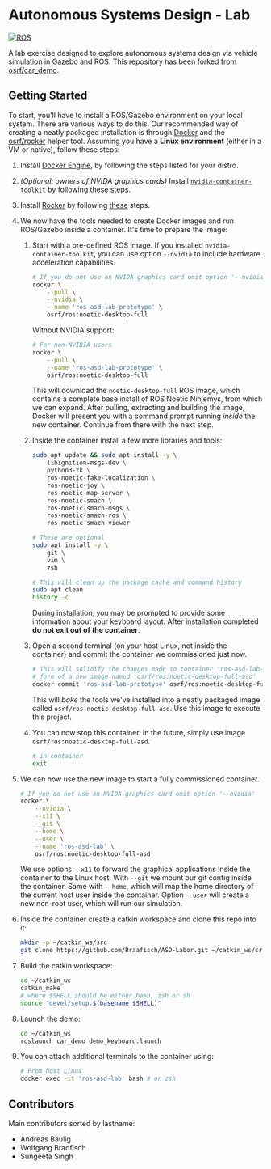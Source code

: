 # Autonomous Systems Design - Lab

[![ROS](https://github.com/Braafisch/ASD-Labor/actions/workflows/ros.yml/badge.svg)](https://github.com/Braafisch/ASD-Labor/actions/workflows/ros.yml)

A lab exercise designed to explore autonomous systems design via vehicle simulation in Gazebo and ROS. This repository has been forked from [osrf/car_demo](https://github.com/osrf/car_demo).

## Getting Started

To start, you'll have to install a ROS/Gazebo environment on your local system. There are various ways to do this. Our recommended way of creating a neatly packaged installation is through [Docker](https://www.docker.com/) and the [osrf/rocker](https://github.com/osrf/rocker) helper tool. Assuming you have a **Linux environment** (either in a VM or native), follow these steps:

1. Install [Docker Engine](https://docs.docker.com/engine/install/), by following the steps listed for your distro.

2. _(Optional: owners of NVIDA graphics cards)_ Install [`nvidia-container-toolkit`](https://github.com/NVIDIA/nvidia-docker) by following [these](https://docs.nvidia.com/datacenter/cloud-native/container-toolkit/install-guide.html#installation-guide) steps.

3. Install [Rocker](https://github.com/osrf/rocker) by following [these](https://github.com/osrf/rocker#installation) steps.

4. We now have the tools needed to create Docker images and run ROS/Gazebo inside a container. It's time to prepare the image:
    1. Start with a pre-defined ROS image. If you installed `nvidia-container-toolkit`, you can use option `--nvidia` to include hardware acceleration capabilities.

        ```sh
        # If you do not use an NVIDA graphics card omit option '--nvidia'
        rocker \
            --pull \
            --nvidia \
            --name 'ros-asd-lab-prototype' \
            osrf/ros:noetic-desktop-full
        ```

        Without NVIDIA support:

        ```sh
        # For non-NVIDIA users
        rocker \
            --pull \
            --name 'ros-asd-lab-prototype' \
            osrf/ros:noetic-desktop-full
        ```

        This will download the `noetic-desktop-full` ROS image, which contains a complete base install of ROS Noetic Ninjemys, from which we can expand. After pulling, extracting and building the image, Docker will present you with a command prompt running _inside_ the new container. Continue from there with the next step.

    2. Inside the container install a few more libraries and tools:

        ```sh
        sudo apt update && sudo apt install -y \
            libignition-msgs-dev \
            python3-tk \
            ros-noetic-fake-localization \
            ros-noetic-joy \
            ros-noetic-map-server \
            ros-noetic-smach \
            ros-noetic-smach-msgs \
            ros-noetic-smach-ros \
            ros-noetic-smach-viewer

        # These are optional
        sudo apt install -y \
            git \
            vim \
            zsh

        # This will clean up the package cache and command history
        sudo apt clean
        history -c
        ```

        During installation, you may be prompted to provide some information about your keyboard layout. After installation completed **do not exit out of the container**.

    3. Open a second terminal (on your host Linux, not inside the container) and commit the container we commissioned just now.

        ```sh
        # This will solidify the changes made to container 'ros-asd-lab-prototype' in
        # form of a new image named 'osrf/ros:noetic-desktop-full-asd'
        docker commit 'ros-asd-lab-prototype' osrf/ros:noetic-desktop-full-asd
        ```

        This will _bake_ the tools we've installed into a neatly packaged image called `osrf/ros:noetic-desktop-full-asd`. Use this image to execute this project.

    4. You can now stop this container. In the future, simply use image `osrf/ros:noetic-desktop-full-asd`.

        ```sh
        # in container
        exit
        ```

5. We can now use the new image to start a fully commissioned container.

    ```sh
    # If you do not use an NVIDA graphics card omit option '--nvidia'
    rocker \
        --nvidia \
        --x11 \
        --git \
        --home \
        --user \
        --name 'ros-asd-lab' \
        osrf/ros:noetic-desktop-full-asd
    ```

    We use options `--x11` to forward the graphical applications inside the container to the Linux host. With `--git` we mount our git config inside the container. Same with `--home`, which will map the home directory of the current host user inside the container. Option `--user` will create a new non-root user, which will run our simulation.

6. Inside the container create a catkin workspace and clone this repo into it:

    ```sh
    mkdir -p ~/catkin_ws/src
    git clone https://github.com/Braafisch/ASD-Labor.git ~/catkin_ws/src/asd-lab
    ```

7. Build the catkin workspace:

    ```sh
    cd ~/catkin_ws
    catkin_make
    # where $SHELL should be either bash, zsh or sh
    source "devel/setup.$(basename $SHELL)"
    ```

8. Launch the demo:

    ```sh
    cd ~/catkin_ws
    roslaunch car_demo demo_keyboard.launch
    ```

9. You can attach additional terminals to the container using:

    ```sh
    # From host Linux
    docker exec -it 'ros-asd-lab' bash # or zsh
    ```

## Contributors

Main contributors sorted by lastname:

* Andreas Baulig
* Wolfgang Bradfisch
* Sungeeta Singh
